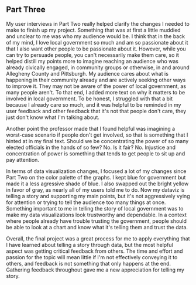 ## Part Three

My user interviews in Part Two really helped clarify the changes I needed to make to finish up my project. Something that was at first a little muddied and unclear to me was who my audience would be. I think that in the back of my mind, I love local government so much and am so passionate about it that I also want other people to be passionate about it. However, while you can try to persuade people, you can't necessarily make them care, so it helped distill my points more to imagine reaching an audience who was already civically engaged, in community groups or otherwise, in and around Allegheny County and Pittsburgh. My audience cares about what is happening in their community already and are actively seeking other ways to improve it. They may not be aware of the power of local government, as many people aren't. To that end, I added more text on why it matters to be involved in local government. To be honest, I struggled with that a bit because I already care so much, and it was helpful to be reminded in my user feedback and other feedback that it's not that people don't care, they just don't know what I'm talking about. 

Another point the professor made that I found helpful was imagining a worst-case scenario if people don't get involved, so that is something that I hinted at in my final text. Should we be concentrating the power of so many elected officials in the hands of so few? No. Is it fair? No. Injustice and concentration of power is something that tends to get people to sit up and pay attention. 

In terms of data visualization changes, I focused a lot of my changes since Part Two on the color palette of the graphs. I kept blue for government but made it a less agressive shade of blue. I also swapped out the bright yellow in favor of gray, as nearly all of my users told me to do. Now my dataviz is telling a story and supporting my main points, but it's not aggressively vying for attention or trying to tell the audience too many things at once. Something important to me in telling the story of local government was to make my data visualizations look trustworthy and dependable. In a context where people already have trouble trusting the government, people should be able to look at a chart and know what it's telling them and trust the data. 

Overall, the final project was a great process for me to apply everything that I have learned about telling a story through data, but the most helpful aspect was getting critical feedback from others. The time and effort and passion for the topic will mean little if I'm not effectively conveying it to others, and feedback is not something that only happens at the end. Gathering feedback throughout gave me a new appreciation for telling my story. 
